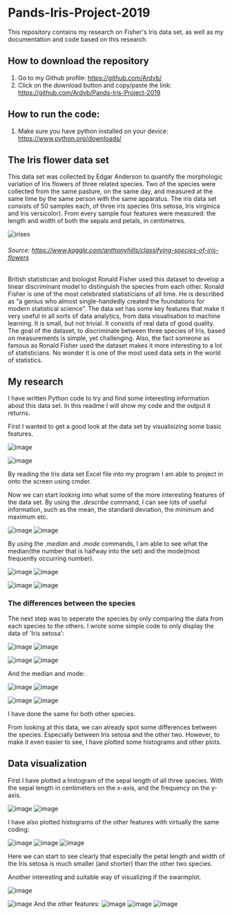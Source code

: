 # Pands-Iris-Project-2019

This repository contains my research on Fisher's Iris data set, as well as my documentation and code based on this research.

## How to download the repository

1. Go to my Github profile: https://github.com/Ardvb/
2. Click on the download button and copy/paste the link: https://github.com/Ardvb/Pands-Iris-Project-2019

## How to run the code:

1. Make sure you have python installed on your device: https://www.python.org/downloads/


## The Iris flower data set

This data set was collected by Edgar Anderson to quantify the morphologic variation of Iris flowers of three related species.
Two of the species were collected from the same pasture, on the same day, and measured at the same time by the same person with the same apparatus.
The iris data set consists of 50 samples each, of three iris species (Iris setosa, Iris virginica and Iris versicolor). 
From every sample four features were measured: the length and width of both the sepals and petals, in centimetres.

![irises](https://user-images.githubusercontent.com/47186083/56307201-35335780-613c-11e9-8191-827eca81c80e.png)
###### Source: https://www.kaggle.com/anthonyhills/classifying-species-of-iris-flowers

British statistician and biologist Ronald Fisher used this dataset to develop a linear discriminant model to distinguish the species from each other.
Ronald Fisher is one of the most celebrated statisticians of all time. 
He is described as “a genius who almost single-handedly created the foundations for modern statistical science”.
The data set has some key features that make it very useful in all sorts of data analytics, from data visualisation to machine learning.
It is small, but not trivial. It consists of real data of good quality. 
The goal of the dataset, to discriminate between three species of Iris, based on measurements is simple, yet challenging.
Also, the fact someone as famous as Ronald Fisher used the dataset makes it more interesting to a lot of statisticians.
No wonder it is one of the most used data sets in the world of statistics.

## My research

I have written Python code to try and find some interesting information about this data set.
In this readme I will show my code and the output it returns.

First I wanted to get a good look at the data set by visualisizing some basic features.

![image](https://user-images.githubusercontent.com/47186083/56307904-d7077400-613d-11e9-8ab2-b6ba6d73b547.png)

![image](https://user-images.githubusercontent.com/47186083/56307945-f1415200-613d-11e9-9929-1df4cd1d4d79.png)

By reading the Iris data set Excel file into my program I am able to project in onto the screen using cmder. 

Now we can start looking into what some of the more interesting features of the data set. By using the _.describe_ command, I can see lots of useful information, such as the mean, the standard deviation, the minimum and maximum etc.

![image](https://user-images.githubusercontent.com/47186083/56308155-79bff280-613e-11e9-9fee-c7298f2e96c3.png)
![image](https://user-images.githubusercontent.com/47186083/56308155-79bff280-613e-11e9-9fee-c7298f2e96c3.png)

By using the _.median_ and _.mode_ commands, I am able to see what the median(the number that is halfway into the set) and the mode(most frequently occurring number).

![image](https://user-images.githubusercontent.com/47186083/56308302-e1763d80-613e-11e9-8d34-25080d535d7b.png)
![image](https://user-images.githubusercontent.com/47186083/56308312-eb983c00-613e-11e9-8410-928ffaf52bdd.png)

![image](https://user-images.githubusercontent.com/47186083/56308322-f357e080-613e-11e9-9032-a8f317597a0a.png)
![image](https://user-images.githubusercontent.com/47186083/56308335-f9e65800-613e-11e9-91c5-043c36688957.png)

### The differences between the species

The next step was to seperate the species by only comparing the data from each species to the others.
I wrote some simple code to only display the data of 'Iris setosa':

![image](https://user-images.githubusercontent.com/47186083/56308459-45990180-613f-11e9-9bd5-ef3284493405.png)
![image](https://user-images.githubusercontent.com/47186083/56308523-65302a00-613f-11e9-8e94-eba6afca58df.png)

![image](https://user-images.githubusercontent.com/47186083/56308618-a7596b80-613f-11e9-977e-9296df0f1fc7.png)
![image](https://user-images.githubusercontent.com/47186083/56308628-b0e2d380-613f-11e9-8286-06e8be911469.png)

And the median and mode:

![image](https://user-images.githubusercontent.com/47186083/56308675-cb1cb180-613f-11e9-8297-5184dde90a9f.png)
![image](https://user-images.githubusercontent.com/47186083/56308692-d2dc5600-613f-11e9-809a-bbf1e0199b4f.png)

![image](https://user-images.githubusercontent.com/47186083/56308713-dc65be00-613f-11e9-8356-1b4d770d22c5.png)
![image](https://user-images.githubusercontent.com/47186083/56308731-e38ccc00-613f-11e9-8c0d-2411083356a0.png)

I have done the same for both other species.

From looking at this data, we can already spot some differences between the species. Especially between Iris setosa and the other two.
However, to make it even easier to see, I have plotted some histograms and other plots.

## Data visualization

First I have plotted a histogram of the sepal length of all three species. With the sepal length in centimeters on the x-axis, and the frequency on the y-axis.

![image](https://user-images.githubusercontent.com/47186083/56308930-59913300-6140-11e9-924c-0b371f6c22c9.png)
![image](https://user-images.githubusercontent.com/47186083/56309064-b7257f80-6140-11e9-9047-aa38b5f36ac1.png)


I have also plotted histograms of the other features with virtually the same coding:

![image](https://user-images.githubusercontent.com/47186083/56309125-d3292100-6140-11e9-9078-ff3e1afbf12e.png)
![image](https://user-images.githubusercontent.com/47186083/56309163-e2a86a00-6140-11e9-9cbb-e8bbbf8f58ba.png)
![image](https://user-images.githubusercontent.com/47186083/56309171-e76d1e00-6140-11e9-9b1e-01df2a5af9df.png)

Here we can start to see clearly that especially the petal length and width of the Iris setosa is much smaller (and shorter) than the other two species.

Another interesting and suitable way of visualizing if the swarmplot.

![image](https://user-images.githubusercontent.com/47186083/56309335-4cc10f00-6141-11e9-8071-925c9314e7ce.png)

![image](https://user-images.githubusercontent.com/47186083/56309415-6f532800-6141-11e9-864d-84f9d16bdf00.png)
And the other features:
![image](https://user-images.githubusercontent.com/47186083/56309442-7ed27100-6141-11e9-976c-92d4d5e148d5.png)
![image](https://user-images.githubusercontent.com/47186083/56309456-84c85200-6141-11e9-8782-4e006e7b7fa5.png)
![image](https://user-images.githubusercontent.com/47186083/56309473-8abe3300-6141-11e9-84b8-4b35191ff71f.png)


